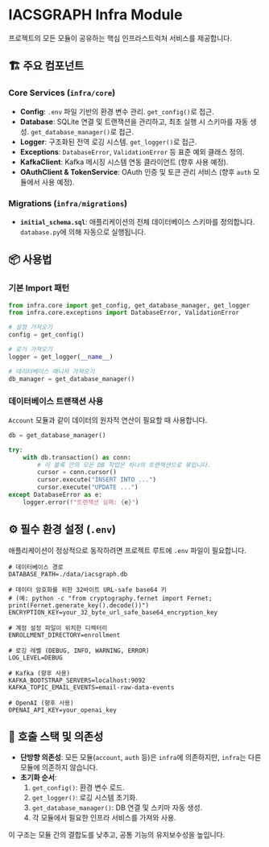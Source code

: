 # IACSGRAPH Infra Module

프로젝트의 모든 모듈이 공유하는 핵심 인프라스트럭처 서비스를 제공합니다.

## 🏗️ 주요 컴포넌트

### Core Services (`infra/core`)
- **Config**: `.env` 파일 기반의 환경 변수 관리. `get_config()`로 접근.
- **Database**: SQLite 연결 및 트랜잭션을 관리하고, 최초 실행 시 스키마를 자동 생성. `get_database_manager()`로 접근.
- **Logger**: 구조화된 전역 로깅 시스템. `get_logger()`로 접근.
- **Exceptions**: `DatabaseError`, `ValidationError` 등 표준 예외 클래스 정의.
- **KafkaClient**: Kafka 메시징 시스템 연동 클라이언트 (향후 사용 예정).
- **OAuthClient & TokenService**: OAuth 인증 및 토큰 관리 서비스 (향후 `auth` 모듈에서 사용 예정).

### Migrations (`infra/migrations`)
- **`initial_schema.sql`**: 애플리케이션의 전체 데이터베이스 스키마를 정의합니다. `database.py`에 의해 자동으로 실행됩니다.

## 📦 사용법

### 기본 Import 패턴
```python
from infra.core import get_config, get_database_manager, get_logger
from infra.core.exceptions import DatabaseError, ValidationError

# 설정 가져오기
config = get_config()

# 로거 가져오기
logger = get_logger(__name__)

# 데이터베이스 매니저 가져오기
db_manager = get_database_manager()
```

### 데이터베이스 트랜잭션 사용
`Account` 모듈과 같이 데이터의 원자적 연산이 필요할 때 사용합니다.
```python
db = get_database_manager()

try:
    with db.transaction() as conn:
        # 이 블록 안의 모든 DB 작업은 하나의 트랜잭션으로 묶입니다.
        cursor = conn.cursor()
        cursor.execute("INSERT INTO ...")
        cursor.execute("UPDATE ...")
except DatabaseError as e:
    logger.error(f"트랜잭션 실패: {e}")
```

## ⚙️ 필수 환경 설정 (`.env`)

애플리케이션이 정상적으로 동작하려면 프로젝트 루트에 `.env` 파일이 필요합니다.

```env
# 데이터베이스 경로
DATABASE_PATH=./data/iacsgraph.db

# 데이터 암호화를 위한 32바이트 URL-safe base64 키
# (예: python -c "from cryptography.fernet import Fernet; print(Fernet.generate_key().decode())")
ENCRYPTION_KEY=your_32_byte_url_safe_base64_encryption_key

# 계정 설정 파일이 위치한 디렉터리
ENROLLMENT_DIRECTORY=enrollment

# 로깅 레벨 (DEBUG, INFO, WARNING, ERROR)
LOG_LEVEL=DEBUG

# Kafka (향후 사용)
KAFKA_BOOTSTRAP_SERVERS=localhost:9092
KAFKA_TOPIC_EMAIL_EVENTS=email-raw-data-events

# OpenAI (향후 사용)
OPENAI_API_KEY=your_openai_key
```

## 🔄 호출 스택 및 의존성

- **단방향 의존성**: 모든 모듈(`account`, `auth` 등)은 `infra`에 의존하지만, `infra`는 다른 모듈에 의존하지 않습니다.
- **초기화 순서**:
  1. `get_config()`: 환경 변수 로드.
  2. `get_logger()`: 로깅 시스템 초기화.
  3. `get_database_manager()`: DB 연결 및 스키마 자동 생성.
  4. 각 모듈에서 필요한 인프라 서비스를 가져와 사용.

이 구조는 모듈 간의 결합도를 낮추고, 공통 기능의 유지보수성을 높입니다.
